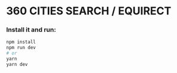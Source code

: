 # 360 CITIES SEARCH / EQUIRECT

### Install it and run:

```bash
npm install
npm run dev
# or
yarn
yarn dev
```